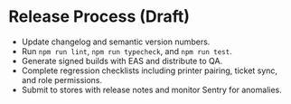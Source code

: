 ﻿# Release Process (Draft)

- Update changelog and semantic version numbers.
- Run `npm run lint`, `npm run typecheck`, and `npm run test`.
- Generate signed builds with EAS and distribute to QA.
- Complete regression checklists including printer pairing, ticket sync, and role permissions.
- Submit to stores with release notes and monitor Sentry for anomalies.
